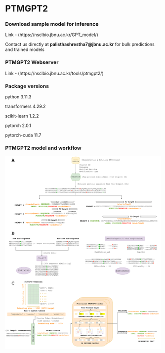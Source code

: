 <h1>PTMGPT2</h1>

<h3>Download sample model for inference</h3>
<p>Link - (https://nsclbio.jbnu.ac.kr/GPT_model/)</p>
<p>Contact us directly at <b>palisthashrestha7@jbnu.ac.kr</b> for bulk predictions and trained models</p>

<h3>PTMGPT2 Webserver</h3>
<p>Link - (https://nsclbio.jbnu.ac.kr/tools/ptmgpt2/)</p>

<h3>Package versions</h3>
<p>python 3.11.3</p>
<p>transformers 4.29.2</p>
<p>scikit-learn 1.2.2</p>
<p>pytorch 2.0.1</p>
<p>pytorch-cuda 11.7</p>

<h3>PTMGPT2 model and workflow</h3>
<img src='PTMGPT2-workflow-model.png'></img>




